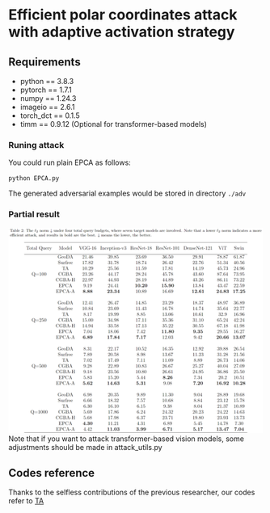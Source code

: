 # Efficient polar coordinates attack with adaptive activation strategy 

## Requirements

+ python == 3.8.3
+ pytorch == 1.7.1
+ numpy == 1.24.3
+ imageio == 2.6.1
+ torch_dct == 0.1.5
+ timm == 0.9.12 (Optional for transformer-based models)
  
### Runing attack

You could run plain EPCA as follows:

```
python EPCA.py 
```

The generated adversarial examples would be stored in directory `./adv`

### Partial result
![Result](https://github.com/RYC-98/EPCA/blob/main/table2.png)
Note that if you want to attack transformer-based vision models, some adjustments should be made in attack_utils.py

## Codes reference
Thanks to the selfless contributions of the previous researcher, our codes refer to [TA](https://github.com/xiaosen-wang/TA)
